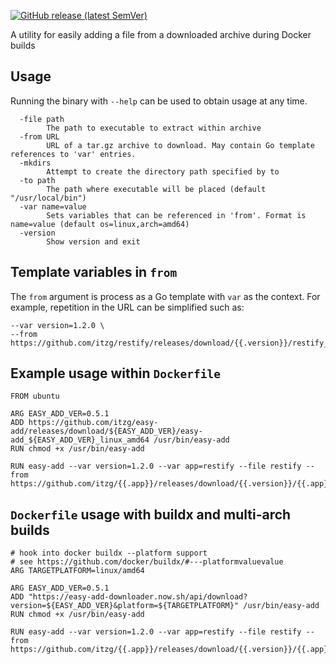 [![GitHub release (latest SemVer)](https://img.shields.io/github/v/release/itzg/easy-add)](https://github.com/itzg/easy-add/releases/latest)

A utility for easily adding a file from a downloaded archive during Docker builds

## Usage

Running the binary with `--help` can be used to obtain usage at any time.

```
  -file path
    	The path to executable to extract within archive
  -from URL
    	URL of a tar.gz archive to download. May contain Go template references to 'var' entries.
  -mkdirs
    	Attempt to create the directory path specified by to
  -to path
    	The path where executable will be placed (default "/usr/local/bin")
  -var name=value
    	Sets variables that can be referenced in 'from'. Format is name=value (default os=linux,arch=amd64)
  -version
    	Show version and exit
```

## Template variables in `from`

The `from` argument is process as a Go template with `var` as the context. For example, repetition in the URL can be simplified such as:

```
--var version=1.2.0 \
--from https://github.com/itzg/restify/releases/download/{{.version}}/restify_{{.version}}_{{.os}}_{{.arch}}.tar.gz
```

## Example usage within `Dockerfile`

```
FROM ubuntu

ARG EASY_ADD_VER=0.5.1
ADD https://github.com/itzg/easy-add/releases/download/${EASY_ADD_VER}/easy-add_${EASY_ADD_VER}_linux_amd64 /usr/bin/easy-add
RUN chmod +x /usr/bin/easy-add

RUN easy-add --var version=1.2.0 --var app=restify --file restify --from https://github.com/itzg/{{.app}}/releases/download/{{.version}}/{{.app}}_{{.version}}_{{.os}}_{{.arch}}.tar.gz
```

## `Dockerfile` usage with buildx and multi-arch builds

```
# hook into docker buildx --platform support
# see https://github.com/docker/buildx/#---platformvaluevalue
ARG TARGETPLATFORM=linux/amd64

ARG EASY_ADD_VER=0.5.1
ADD "https://easy-add-downloader.now.sh/api/download?version=${EASY_ADD_VER}&platform=${TARGETPLATFORM}" /usr/bin/easy-add
RUN chmod +x /usr/bin/easy-add

RUN easy-add --var version=1.2.0 --var app=restify --file restify --from https://github.com/itzg/{{.app}}/releases/download/{{.version}}/{{.app}}_{{.version}}_{{.os}}_{{.arch}}.tar.gz
```